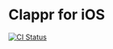 # Clappr for iOS

[![CI Status](http://img.shields.io/travis/clappr/clappr-ios.svg?style=flat)](http://travis-ci.org/clappr/clappr-ios)

